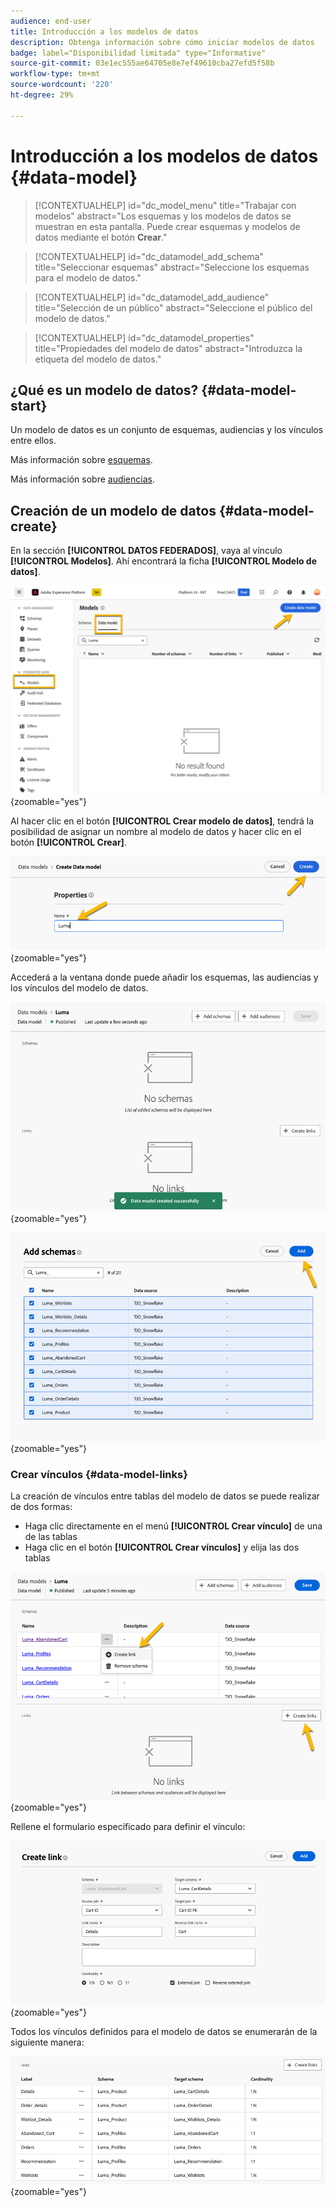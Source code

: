 ```yaml
---
audience: end-user
title: Introducción a los modelos de datos
description: Obtenga información sobre cómo iniciar modelos de datos
badge: label="Disponibilidad limitada" type="Informative"
source-git-commit: 03e1ec555ae64705e8e7ef49610cba27efd5f58b
workflow-type: tm+mt
source-wordcount: '220'
ht-degree: 29%

---
```


# Introducción a los modelos de datos {#data-model}


>[!CONTEXTUALHELP]
>id="dc_model_menu"
>title="Trabajar con modelos"
>abstract="Los esquemas y los modelos de datos se muestran en esta pantalla. Puede crear esquemas y modelos de datos mediante el botón **Crear**."

>[!CONTEXTUALHELP]
>id="dc_datamodel_add_schema"
>title="Seleccionar esquemas"
>abstract="Seleccione los esquemas para el modelo de datos."


>[!CONTEXTUALHELP]
>id="dc_datamodel_add_audience"
>title="Selección de un público"
>abstract="Seleccione el público del modelo de datos."

>[!CONTEXTUALHELP]
>id="dc_datamodel_properties"
>title="Propiedades del modelo de datos"
>abstract="Introduzca la etiqueta del modelo de datos."


## ¿Qué es un modelo de datos? {#data-model-start}

Un modelo de datos es un conjunto de esquemas, audiencias y los vínculos entre ellos.

Más información sobre [esquemas](../customer/schemas.md#schema-start).

Más información sobre [audiencias](../start/audiences.md).

## Creación de un modelo de datos {#data-model-create}

En la sección **[!UICONTROL DATOS FEDERADOS]**, vaya al vínculo **[!UICONTROL Modelos]**. Ahí encontrará la ficha **[!UICONTROL Modelo de datos]**.

![](assets/datamodel_create.png){zoomable="yes"}

Al hacer clic en el botón **[!UICONTROL Crear modelo de datos]**, tendrá la posibilidad de asignar un nombre al modelo de datos y hacer clic en el botón **[!UICONTROL Crear]**.

![](assets/datamodel_name.png){zoomable="yes"}

Accederá a la ventana donde puede añadir los esquemas, las audiencias y los vínculos del modelo de datos.

![](assets/datamodel_created.png){zoomable="yes"}

![](assets/datamodel_schemas.png){zoomable="yes"}

### Crear vínculos {#data-model-links}

La creación de vínculos entre tablas del modelo de datos se puede realizar de dos formas:
- Haga clic directamente en el menú **[!UICONTROL Crear vínculo]** de una de las tablas
- Haga clic en el botón **[!UICONTROL Crear vínculos]** y elija las dos tablas

![](assets/datamodel_createlinks.png){zoomable="yes"}

Rellene el formulario especificado para definir el vínculo:

![](assets/datamodel_link.png){zoomable="yes"}

Todos los vínculos definidos para el modelo de datos se enumerarán de la siguiente manera:

![](assets/datamodel_alllinks.png){zoomable="yes"}